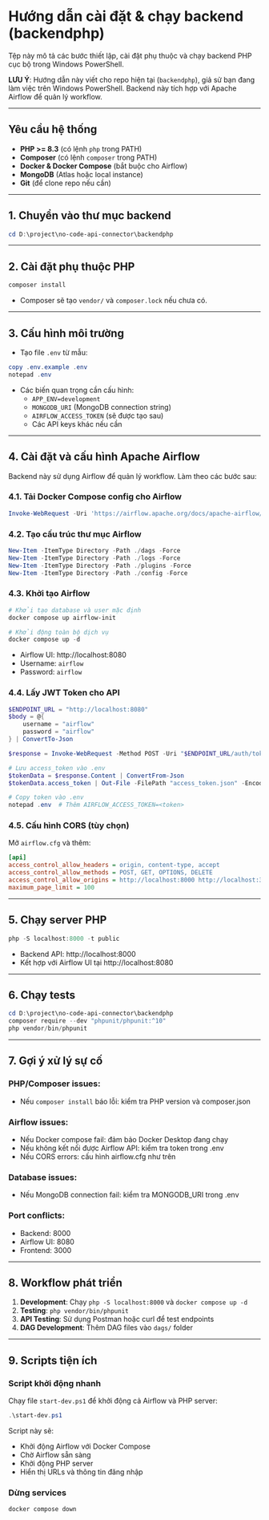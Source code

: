 # Hướng dẫn cài đặt & chạy backend (backendphp)

Tệp này mô tả các bước thiết lập, cài đặt phụ thuộc và chạy backend PHP cục bộ trong Windows PowerShell.

**LƯU Ý**: Hướng dẫn này viết cho repo hiện tại (`backendphp`), giả sử bạn đang làm việc trên Windows PowerShell. Backend này tích hợp với Apache Airflow để quản lý workflow.

---

## Yêu cầu hệ thống
- **PHP >= 8.3** (có lệnh `php` trong PATH)
- **Composer** (có lệnh `composer` trong PATH)
- **Docker & Docker Compose** (bắt buộc cho Airflow)
- **MongoDB** (Atlas hoặc local instance)
- **Git** (để clone repo nếu cần)

---

## 1. Chuyển vào thư mục backend

```powershell
cd D:\project\no-code-api-connector\backendphp
```

---

## 2. Cài đặt phụ thuộc PHP

```powershell
composer install
```

- Composer sẽ tạo `vendor/` và `composer.lock` nếu chưa có.

---

## 3. Cấu hình môi trường

- Tạo file `.env` từ mẫu:

```powershell
copy .env.example .env
notepad .env
```

- Các biến quan trọng cần cấu hình:
  - `APP_ENV=development`
  - `MONGODB_URI` (MongoDB connection string)
  - `AIRFLOW_ACCESS_TOKEN` (sẽ được tạo sau)
  - Các API keys khác nếu cần

---

## 4. Cài đặt và cấu hình Apache Airflow

Backend này sử dụng Airflow để quản lý workflow. Làm theo các bước sau:

### 4.1. Tải Docker Compose config cho Airflow

```powershell
Invoke-WebRequest -Uri 'https://airflow.apache.org/docs/apache-airflow/3.1.0/docker-compose.yaml' -OutFile 'docker-compose.yaml'
```

### 4.2. Tạo cấu trúc thư mục Airflow

```powershell
New-Item -ItemType Directory -Path ./dags -Force
New-Item -ItemType Directory -Path ./logs -Force
New-Item -ItemType Directory -Path ./plugins -Force
New-Item -ItemType Directory -Path ./config -Force
```

### 4.3. Khởi tạo Airflow

```powershell
# Khởi tạo database và user mặc định
docker compose up airflow-init

# Khởi động toàn bộ dịch vụ
docker compose up -d
```

- Airflow UI: http://localhost:8080
- Username: `airflow`
- Password: `airflow`

### 4.4. Lấy JWT Token cho API

```powershell
$ENDPOINT_URL = "http://localhost:8080"
$body = @{
    username = "airflow"
    password = "airflow"
} | ConvertTo-Json

$response = Invoke-WebRequest -Method POST -Uri "$ENDPOINT_URL/auth/token" -Headers @{ "Content-Type" = "application/json" } -Body $body

# Lưu access_token vào .env
$tokenData = $response.Content | ConvertFrom-Json
$tokenData.access_token | Out-File -FilePath "access_token.json" -Encoding UTF8

# Copy token vào .env
notepad .env  # Thêm AIRFLOW_ACCESS_TOKEN=<token>
```

### 4.5. Cấu hình CORS (tùy chọn)

Mở `airflow.cfg` và thêm:

```ini
[api]
access_control_allow_headers = origin, content-type, accept
access_control_allow_methods = POST, GET, OPTIONS, DELETE
access_control_allow_origins = http://localhost:8000 http://localhost:3000
maximum_page_limit = 100
```

---

## 5. Chạy server PHP

```powershell
php -S localhost:8000 -t public
```

- Backend API: http://localhost:8000
- Kết hợp với Airflow UI tại http://localhost:8080

---

## 6. Chạy tests

```powershell
cd D:\project\no-code-api-connector\backendphp
composer require --dev "phpunit/phpunit:^10"
php vendor/bin/phpunit
```

---

## 7. Gợi ý xử lý sự cố

### PHP/Composer issues:
- Nếu `composer install` báo lỗi: kiểm tra PHP version và composer.json

### Airflow issues:
- Nếu Docker compose fail: đảm bảo Docker Desktop đang chạy
- Nếu không kết nối được Airflow API: kiểm tra token trong .env
- Nếu CORS errors: cấu hình airflow.cfg như trên

### Database issues:
- Nếu MongoDB connection fail: kiểm tra MONGODB_URI trong .env

### Port conflicts:
- Backend: 8000
- Airflow UI: 8080
- Frontend: 3000

---

## 8. Workflow phát triển

1. **Development**: Chạy `php -S localhost:8000` và `docker compose up -d`
2. **Testing**: `php vendor/bin/phpunit`
3. **API Testing**: Sử dụng Postman hoặc curl để test endpoints
4. **DAG Development**: Thêm DAG files vào `dags/` folder

---

## 9. Scripts tiện ích

### Script khởi động nhanh

Chạy file `start-dev.ps1` để khởi động cả Airflow và PHP server:

```powershell
.\start-dev.ps1
```

Script này sẽ:
- Khởi động Airflow với Docker Compose
- Chờ Airflow sẵn sàng
- Khởi động PHP server
- Hiển thị URLs và thông tin đăng nhập

### Dừng services

```powershell
docker compose down
```
